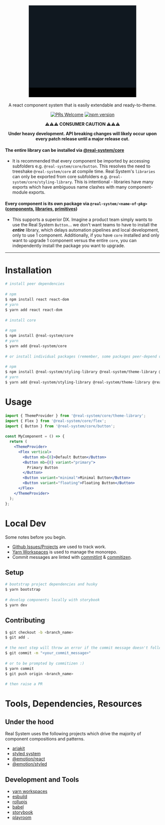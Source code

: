 <p align="center">
<img src="assets/animated-logo.gif" width="350px"  />
</p>
<p align="center">A react component system that is easily extendable and ready-to-theme.</p>
<p align="center">
<a href="http://makeapullrequest.com"><img src="https://img.shields.io/badge/PRs-welcome-brightgreen.svg?style=flat-square" alt="PRs Welcome" /></a>
<a href="https://www.npmjs.com/package/@real-system/core"><img src="https://badgen.net/npm/v/@real-system/core?label=@realsystem/core&color=blue" alt="npm version" height="18"/></a>
</p>

<p align="center"><strong>⚠️⚠️⚠️ CONSUMER CAUTION ⚠️⚠️⚠️</strong></p>
<p align="center"><strong>Under heavy development. API breaking changes will likely occur upon every patch release until a major release cut.</strong></p>

#### **The entire library can be installed via [@real-system/core](packages/core)**

- It is recommended that every component be imported by accessing subfolders e.g. `@real-system/core/button`. This resolves the need to treeshake `@real-system/core` at compile time. Real System's `libraries` can only be exported from core subfolders e.g. `@real-system/core/styling-library`. This is intentional - libraries have many exports which have ambiguous name clashes with many component-module exports.

#### **Every component is its own package via `@real-system/<name-of-pkg>`** ([components](packages/components), [libraries](packages/libraries), [primitives](packages/primitives))

- This supports a superior DX. Imagine a product team simply wants to use the Real System `Button`... we don't want teams to have to install the **_entire_** library, which delays automation pipelines and local development, only to use 1 component. Additionally, if you have `core` installed and only want to upgrade 1 component versus the entire `core`, you can independently install the package you want to upgrade.

<hr />

# Installation

```bash
# install peer dependencies

# npm
$ npm install react react-dom
# yarn
$ yarn add react react-dom

# install core

# npm
$ npm install @real-system/core
# yarn
$ yarn add @real-system/core

# or install individual packages (remember, some packages peer-depend on other real system packages)

# npm
$ npm install @real-system/styling-library @real-system/theme-library @real-system/utils-library @real-system/button
# yarn
$ yarn add @real-system/styling-library @real-system/theme-library @real-system/utils-library @real-system/button
```

# Usage

```jsx
import { ThemeProvider } from '@real-system/core/theme-library';
import { Flex } from '@real-system/core/flex';
import { Button } from '@real-system/core/button';

const MyComponent = () => {
  return (
    <ThemeProvider>
      <Flex vertical>
        <Button mb={8}>Default Button</Button>
        <Button mb={8} variant="primary">
          Primary Button
        </Button>
        <Button variant="minimal">Minimal Button</Button>
        <Button variant="floating">Floating Button</Button>
      </Flex>
    </ThemeProvider>
  );
};
```

# Local Dev

Some notes before you begin.

- [Github Issues/Projects](https://github.com/bigwoof91/real-system/issues) are used to track work.
- [Yarn Workspaces](https://yarnpkg.com/features/workspaces) is used to manage the monorepo.
- Commit messages are linted with [commitlint](https://commitlint.js.org/#/) & [commitizen](https://commitizen-tools.github.io/commitizen/).

## Setup

```bash
# bootstrap project dependencies and husky
$ yarn bootstrap

# develop components locally with storybook
$ yarn dev
```

## Contributing

```bash
$ git checkout -b <branch_name>
$ git add .

# the next step will throw an error if the commit message doesn't follow conventional-changelog standards: https://github.com/conventional-changelog/commitlint/tree/master/@commitlint/config-conventional
$ git commit -m "<your_commit_message>"

# or to be prompted by commitizen :)
$ yarn commit
$ git push origin <branch_name>

# then raise a PR
```

# Tools, Dependencies, Resources

## Under the hood

Real System uses the following projects which drive the majority of component compositions and patterns.

- [ariakit](https://github.com/ariakit/ariakit)
- [styled system](https://styled-system.com/)
- [@emotion/react](https://emotion.sh/docs/@emotion/react)
- [@emotion/styled](https://emotion.sh/docs/@emotion/styled)

## Development and Tools

- [yarn workspaces](https://yarnpkg.com/features/workspaces)
- [esbuild](https://esbuild.github.io/)
- [rollupjs](https://rollupjs.org/guide/en/)
- [babel](https://babeljs.io/)
- [storybook](https://storybook.js.org/)
- [playroom](https://github.com/seek-oss/playroom)
